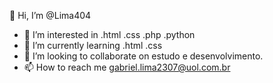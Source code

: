   👋 Hi, I’m @Lima404 
- 👀 I’m interested in .html .css .php .python
- 🌱 I’m currently learning  .html .css
- 💞️ I’m looking to collaborate on  estudo e desenvolvimento.
- 📫 How to reach me gabriel.lima2307@uol.com.br

<!---
Lima404/Lima404 is a ✨ special ✨ repository because its `README.md` (this file) appears on your GitHub profile.
You can click the Preview link to take a look at your changes.
--->
